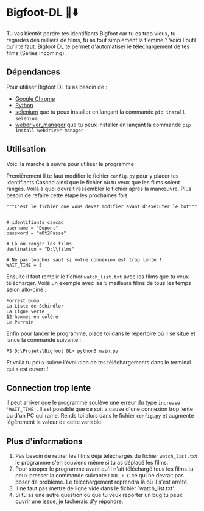 # Bigfoot-DL 🦍⬇️
 

Tu vas bientôt perdre tes identifiants Bigfoot car tu es trop vieux, tu regardes des milliers de films, tu as tout simplement la flemme ? Voici l'outil qu'il te faut. Bigfoot DL te permet d'automatiser le téléchargement de tes films (Séries incoming).

## Dépendances

Pour utiliser Bigfoot DL tu as besoin de :

 - [Google Chrome](https://www.google.fr/chrome/?brand=XXVF&gclid=Cj0KCQiAuP-OBhDqARIsAD4XHpfUlBlHR4vMvEuMn6YFdDIM0KkWBrDN96cVsCMXeW898k1WhzsovoQaAj8zEALw_wcB&gclsrc=aw.ds)
 - [Python](https://www.python.org/downloads/)
 - [selenium](https://selenium-python.readthedocs.io/) que tu peux installer en lançant la commande `pip install selenium`.
 - [webdriver_manager](https://pypi.org/project/webdriver-manager/) que tu  peux installer en lançant la commande `pip install webdriver-manager`

## Utilisation

Voici la marche à suivre pour utiliser le programme :

Premièrement il te faut modifier le fichier `config.py` pour y placer tes identifiants Cascad ainsi que le fichier où tu veux que les films soient rangés. Voilà à quoi devrait ressembler le fichier après la manœuvre. Plus besoin de refaire cette étape les prochaines fois.

``` 
"""C'est le fichier que vous devez modifier avant d'exécuter le bot"""


# identifiants cascad
username = "Dupont"
password = "m0t2Passe"

# Là où ranger les films
destination = "D:\\films"

# Ne pas toucher sauf si votre connexion est trop lente !
WAIT_TIME = 5
```

Ensuite il faut remplir le fichier `watch_list.txt` avec les films que tu veux télécharger. Voilà un exemple avec les 5 meilleurs films de tous les temps selon allo-ciné :

```
Forrest Gump
La Liste de Schindler
La Ligne verte
12 hommes en colère
Le Parrain
```

Enfin pour lancer le programme, place toi dans le répertoire où il se situe et lance la commande suivante : 


```
PS D:\Projets\Bigfoot DL> python3 main.py
```

Et voilà tu peux suivre l'évolution de tes téléchargements dans le terminal qui s'est ouvert ! 

## Connection trop lente

Il peut arriver que le programme soulève une erreur du type `increase 'WAIT_TIME'`. Il est possible que ce soit a cause d'une connexion trop lente ou d'un PC qui rame. Rends toi alors dans le fichier `config.py` et augmente légèrement la valeur de cette variable. 

## Plus d'informations

1. Pas besoin de retirer les films déjà téléchargés du fichier `watch_list.txt` le programme s'en souviens même si tu as déplacé les films. 
2. Pour stopper le programme avant qu'il n'ait téléchargé tous les films tu peux presser la commande suivante `CTRL + C` ce qui ne devrait pas poser de problème. Le téléchargement reprendra là où il s'est arrêté.
3. Il ne faut pas mettre de ligne vide dans le fichier `watch_list.txt'.
4. Si tu as une autre question où que tu veux reporter un bug tu peux ouvrir une [issue](https://github.com/HadrienNauroy/Bigfoot-DL/issues), je tacherais d'y répondre.




 
 

